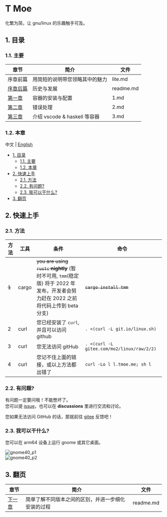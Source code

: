 # T Moe

化繁为简，让 gnu/linux 的乐趣触手可及。

## 1. 目录

### 1.1. 主要

| 章节                    | 简介                           | 文件      |
| ----------------------- | ------------------------------ | --------- |
| 序章前篇                | 用简短的说明带您领略其中的魅力 | lite.md   |
| [序章后篇](./readme.md) | 历史与发展                     | readme.md |
| [第一章](./1.md)        | 容器的安装与配置               | 1.md      |
| [第二章](./2.md)        | 错误处理                       | 2.md      |
| [第三章](./3.md)        | 介绍 vscode & haskell 等容器   | 3.md      |

### 1.2. 本章

中文 | [English](../../../Readme.md)

- [1. 目录](#1-目录)
  - [1.1. 主要](#11-主要)
  - [1.2. 本章](#12-本章)
- [2. 快速上手](#2-快速上手)
  - [2.1. 方法](#21-方法)
  - [2.2. 有问题?](#22-有问题)
  - [2.3. 我可以干什么?](#23-我可以干什么)
- [3. 翻页](#3-翻页)

## 2. 快速上手

### 2.1. 方法

| 方法  | 工具  | 条件                                                                                                                                 | 命令                                       |
| ----- | ----- | ------------------------------------------------------------------------------------------------------------------------------------ | ------------------------------------------ |
| ~~1~~ | cargo | ~~you are using `rustc` **nightly**~~ (暂时不可用, `tmm`(稳定版) 将于 2022 年发布，开发者会努力赶在 2022 之前将代码上传到 beta 分支) | ~~`cargo install tmm`~~                    |
| 2     | curl  | 您已经安装了 `curl`, 并且可以访问 github                                                                                             | `. <(curl -L git.io/linux.sh)`             |
| 3     | curl  | 您无法访问 gitHub                                                                                                                    | `. <(curl -L gitee.com/mo2/linux/raw/2/2)` |
| 4     | curl  | 您记不住上面的链接，或以上方法都出错了                                                                                               | `curl -Lo l l.tmoe.me; sh l`               |

<!--  | 1     | cargo                                                                                                                                 | you have `cargo` installed                  | `cargo install tmoe` | -->

### 2.2. 有问题?

有问题一定要问哦！不能憋坏了。  
您可以提 [issue](https://github.com/2moe/tmoe-linux/issues/new/choose)，也可以在 **discussions** 里进行交流和讨论。

您如果无法访问 GitHub 的话，那就前往 [gitee](https://gitee.com/mo2/linux/issues) 反馈吧！

### 2.3. 我可以干什么?

您可以在 arm64 设备上运行 gnome 或其它桌面。

![gnome40_p1](https://images.gitee.com/uploads/images/2021/0806/224412_07b5cd5b_5617340.png "Screenshot_20210806-221622.png")  
![gnome40_p2](https://images.gitee.com/uploads/images/2021/0806/224423_fa8285a5_5617340.png "Screenshot_20210806-222714.png")

## 3. 翻页

| 章节                  | 简介                                               | 文件      |
| --------------------- | -------------------------------------------------- | --------- |
| [下一章](./readme.md) | 简单了解不同版本之间的区别，并进一步细化安装的过程 | readme.md |
